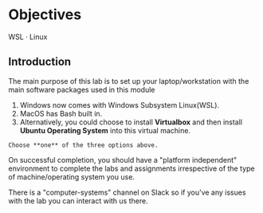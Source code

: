 # Objectives

WSL · Linux

## Introduction

The main purpose of this lab is to set up your laptop/workstation with the main software packages used in this module

1. Windows now comes with Windows Subsystem Linux(WSL).
2. MacOS has Bash built in.
3. Alternatively, you could choose to install **Virtualbox** and then install **Ubuntu Operating System** into this virtual machine. 

```
Choose **one** of the three options above.
```

On successful completion, you should have a "platform independent" environment to complete the labs and assignments irrespective of the type of machine/operating system you use.

There is a "computer-systems" channel on Slack so if you've any issues with the lab you can interact with us there.
